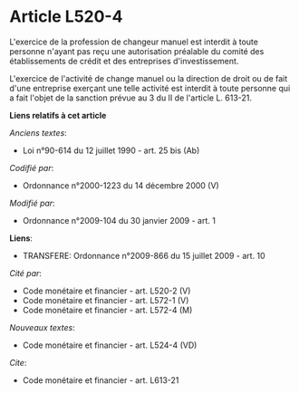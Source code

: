 # Article L520-4

L'exercice de la profession de changeur manuel est interdit à toute personne n'ayant pas reçu une autorisation préalable du
comité des établissements de crédit et des entreprises d'investissement.

L'exercice de l'activité de change manuel ou la direction de droit ou de fait d'une entreprise exerçant une telle activité
est interdit à toute personne qui a fait l'objet de la sanction prévue au 3 du II de l'article L. 613-21.

**Liens relatifs à cet article**

_Anciens textes_:

  - Loi n°90-614 du 12 juillet 1990 - art. 25 bis (Ab)

_Codifié par_:

  - Ordonnance n°2000-1223 du 14 décembre 2000 (V)

_Modifié par_:

  - Ordonnance n°2009-104 du 30 janvier 2009 - art. 1

**Liens**:

  - TRANSFERE: Ordonnance n°2009-866 du 15 juillet 2009 - art. 10

_Cité par_:

  - Code monétaire et financier - art. L520-2 (V)
  - Code monétaire et financier - art. L572-1 (V)
  - Code monétaire et financier - art. L572-4 (M)

_Nouveaux textes_:

  - Code monétaire et financier - art. L524-4 (VD)

_Cite_:

  - Code monétaire et financier - art. L613-21
